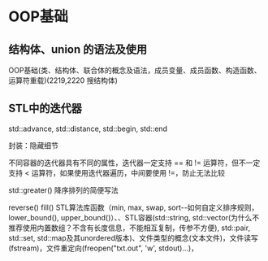 # OOP基础
## 结构体、union 的语法及使用
OOP基础(类、结构体、联合体的概念及语法，成员变量、成员函数、构造函数、运算符重载)(2219,2220 搜结构体)

## STL中的迭代器

std::advance, std::distance, std::begin, std::end

封装：隐藏细节

不同容器的迭代器具有不同的属性，迭代器一定支持 == 和 != 运算符，但不一定支持 < 运算符，如果使用迭代器遍历，中间要使用 !=，防止无法比较

std::greater<int>() 降序排列的简便写法

reverse() fill()
STL算法库函数（min, max, swap, sort--如何自定义排序规则，lower_bound(), upper_bound()）、、STL容器(std::string, std::vector(为什么不推荐使用内置数组？不含有长度信息，不能相互复制，传参不方便), std::pair, std::set, std::map及其unordered版本)、文件类型的概念(文本文件)，文件读写(fstream)，文件重定向(freopen("txt.out", 'w', stdout)...)，